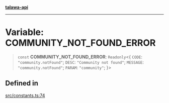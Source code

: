 [**talawa-api**](../../README.md)

***

# Variable: COMMUNITY\_NOT\_FOUND\_ERROR

> `const` **COMMUNITY\_NOT\_FOUND\_ERROR**: `Readonly`\<\{ `CODE`: `"community.notFound"`; `DESC`: `"Community not found"`; `MESSAGE`: `"community.notFound"`; `PARAM`: `"community"`; \}\>

## Defined in

[src/constants.ts:74](https://github.com/Suyash878/talawa-api/blob/e4413cec641a837926071678fed3c7f67234e31e/src/constants.ts#L74)
